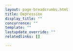 ```yaml
---
layout: page-breadcrumbs.html
title: Depression
display_title: ""
concurrence: ""
template: ""
lastupdate_override: ""
relatedlinks: []

---
```

